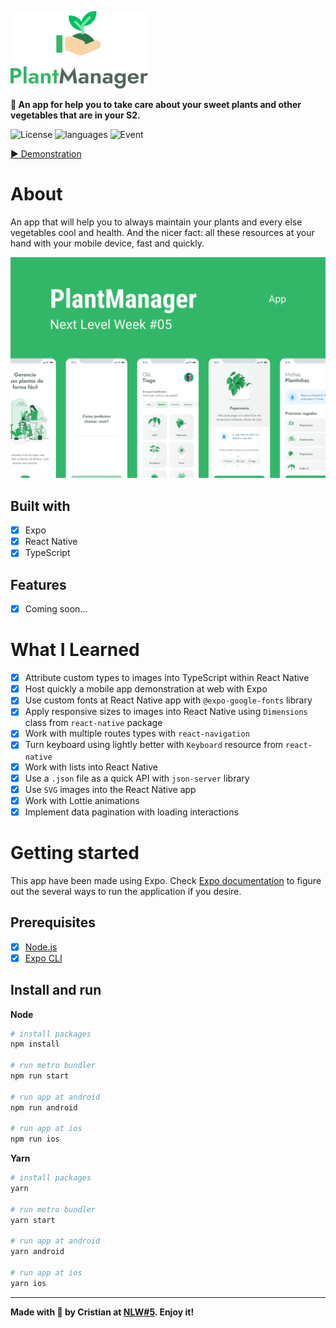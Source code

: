 ![PlantManager][logo]

**🌱 An app for help you to take care about your sweet plants and other vegetables that are in your S2.**

![License][license]
![languages][languages]
![Event][nlw5]

[▶ Demonstration][demo]

# About

An app that will help you to always maintain your plants and every else vegetables cool and health. And the nicer fact: all these resources at your hand with your mobile device, fast and quickly.

[![PlantManage][thumb]][proto]

## Built with

- [x] Expo
- [x] React Native
- [x] TypeScript

## Features

- [x] Coming soon...

# What I Learned

- [x] Attribute custom types to images into TypeScript within React Native
- [x] Host quickly a mobile app demonstration at web with Expo
- [x] Use custom fonts at React Native app with `@expo-google-fonts` library
- [x] Apply responsive sizes to images into React Native using `Dimensions` class from `react-native` package
- [x] Work with multiple routes types with `react-navigation`
- [x] Turn keyboard using lightly better with `Keyboard` resource from `react-native`
- [x] Work with lists into React Native
- [x] Use a `.json` file as a quick API with `json-server` library
- [x] Use `SVG` images into the React Native app
- [x] Work with Lottie animations
- [x] Implement data pagination with loading interactions

# Getting started

This app have been made using Expo. Check [Expo documentation][expo-docs] to figure out the several ways to run the application if you desire.

## Prerequisites

- [x] [Node.js][nodejs]
- [x] [Expo CLI][expo-cli]

## Install and run

**Node**
```bash
# install packages
npm install

# run metro bundler
npm run start

# run app at android
npm run android

# run app at ios
npm run ios
```

**Yarn**
```bash
# install packages
yarn

# run metro bundler
yarn start

# run app at android
yarn android

# run app at ios
yarn ios
```

---

**Made with 💚 by Cristian at [NLW#5][nlw]. Enjoy it!**

[expo-cli]: https://docs.expo.io/workflow/expo-cli/
[expo-docs]: https://docs.expo.io/
[nodejs]: https://nodejs.org/en/
[license]: https://img.shields.io/static/v1?label=license&message=MIT&color=32B768&style=plastic
[nlw5]: https://img.shields.io/static/v1?label=next%20level%20week&message=5&color=32B768&style=plastic
[nlw]: https://nextlevelweek.com/
[languages]: https://img.shields.io/github/languages/count/cristianprochnow/plant-manager?style=plastic&color=32B768
[logo]: ./.github/logo.png
[thumb]: ./.github/thumbnail.png
[proto]: https://www.figma.com/file/IsduYtECjpvBflu6ZYsGw5/PlantManager-Copy?node-id=0%3A1
[demo]: https://snack.expo.io/@cristianprochnow/plantmanager
